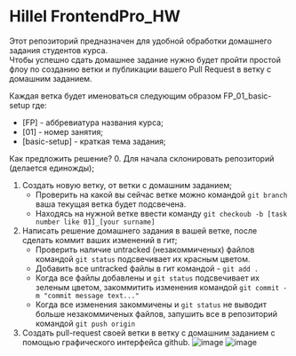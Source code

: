 # Hillel FrontendPro_HW
Этот репозиторий предназначен для удобной обработки домашнего задания студентов курса.  
Чтобы успешно сдать домашнее задание нужно будет пройти простой флоу по созданию ветки и публикации вашего Pull Request в ветку с домашним заданием. 

Каждая ветка будет именоваться следующим образом FP_01_basic-setup где:
 - [FP] - аббревиатура названия курса;
 - [01] - номер занятия;
 - [basic-setup] - краткая тема задания;

Как предложить решение? 
0. Для начала склонировать репозиторий (делается единожды);
1. Cоздать новую ветку, от ветки с домашним заданием;
    - Проверить на какой вы сейчас ветке можно командой `git branch` ваша текущая ветка будет подсвечена.
    - Находясь на нужной ветке ввести команду `git checkoub -b [task number like 01]_[your surname]`
2. Написать решение домашнего задания в вашей ветке, после сделать коммит ваших изменений в гит;
    - Проверить наличие untracked (незакоммиченых) файлов командой `git status` подсвечивает их красным цветом.
    - Добавить все untracked файлы в гит командой - `git add . `
    - Когда все файлы добавлены и `git status` подсвечивает их зеленым цветом, закоммитить изменения командой `git commit -m "commit message text..."`
    - Когда все изменения закоммичены и `git status` не выводит больше незакоммиченых файлов, запушить все в репозиторий командой `git push origin`
3. Создать pull-request своей ветки в ветку с домашним заданием с помощью графического интерфейса github. 
![image](https://user-images.githubusercontent.com/15275759/116479821-f2f39380-a888-11eb-9755-6a91e148c7fd.png)
![image](https://user-images.githubusercontent.com/15275759/116480327-d015af00-a889-11eb-973e-3c45948b5c1c.png)
